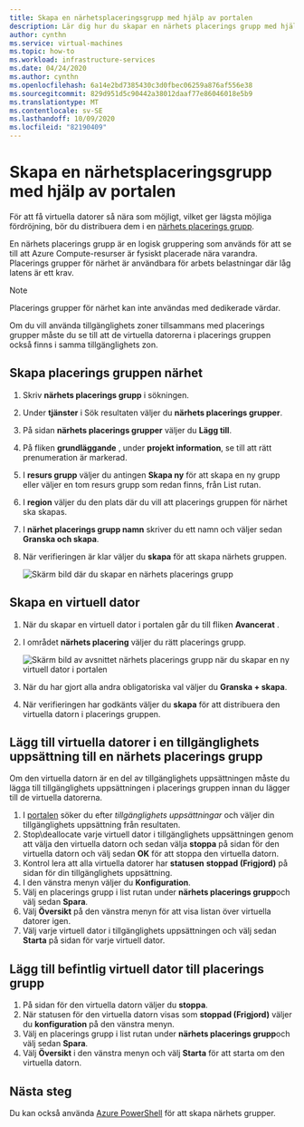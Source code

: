 ```yaml
---
title: Skapa en närhetsplaceringsgrupp med hjälp av portalen
description: Lär dig hur du skapar en närhets placerings grupp med hjälp av Azure Portal.
author: cynthn
ms.service: virtual-machines
ms.topic: how-to
ms.workload: infrastructure-services
ms.date: 04/24/2020
ms.author: cynthn
ms.openlocfilehash: 6a14e2bd7385430c3d0fbec06259a876af556e38
ms.sourcegitcommit: 829d951d5c90442a38012daaf77e86046018e5b9
ms.translationtype: MT
ms.contentlocale: sv-SE
ms.lasthandoff: 10/09/2020
ms.locfileid: "82190409"
---
```

# <a name="create-a-proximity-placement-group-using-the-portal"></a>Skapa en närhetsplaceringsgrupp med hjälp av portalen

För att få virtuella datorer så nära som möjligt, vilket ger lägsta möjliga fördröjning, bör du distribuera dem i en [närhets placerings grupp](co-location.md#proximity-placement-groups).

En närhets placerings grupp är en logisk gruppering som används för att se till att Azure Compute-resurser är fysiskt placerade nära varandra. Placerings grupper för närhet är användbara för arbets belastningar där låg latens är ett krav.

> [!NOTE]
> Placerings grupper för närhet kan inte användas med dedikerade värdar.
>
> Om du vill använda tillgänglighets zoner tillsammans med placerings grupper måste du se till att de virtuella datorerna i placerings gruppen också finns i samma tillgänglighets zon.
>

## <a name="create-the-proximity-placement-group"></a>Skapa placerings gruppen närhet

1. Skriv **närhets placerings grupp** i sökningen.
1. Under **tjänster** i Sök resultaten väljer du **närhets placerings grupper**.
1. På sidan **närhets placerings grupper** väljer du **Lägg till**.
1. På fliken **grundläggande** , under **projekt information**, se till att rätt prenumeration är markerad.
1. I **resurs grupp** väljer du antingen **Skapa ny** för att skapa en ny grupp eller väljer en tom resurs grupp som redan finns, från List rutan. 
1. I **region** väljer du den plats där du vill att placerings gruppen för närhet ska skapas.
1. I **närhet placerings grupp namn** skriver du ett namn och väljer sedan **Granska och skapa**.
1. När verifieringen är klar väljer du **skapa** för att skapa närhets gruppen.

    ![Skärm bild där du skapar en närhets placerings grupp](./media/ppg/ppg.png)


## <a name="create-a-vm"></a>Skapa en virtuell dator

1. När du skapar en virtuell dator i portalen går du till fliken **Avancerat** . 
1. I området **närhets placering** väljer du rätt placerings grupp. 

    ![Skärm bild av avsnittet närhets placerings grupp när du skapar en ny virtuell dator i portalen](./media/ppg/vm-ppg.png)

1. När du har gjort alla andra obligatoriska val väljer du **Granska + skapa**.
1. När verifieringen har godkänts väljer du **skapa** för att distribuera den virtuella datorn i placerings gruppen.


## <a name="add-vms-in-an-availability-set-to-a-proximity-placement-group"></a>Lägg till virtuella datorer i en tillgänglighets uppsättning till en närhets placerings grupp

Om den virtuella datorn är en del av tillgänglighets uppsättningen måste du lägga till tillgänglighets uppsättningen i placerings gruppen innan du lägger till de virtuella datorerna.

1. I [portalen](https://portal.azure.com) söker du efter *tillgänglighets uppsättningar* och väljer din tillgänglighets uppsättning från resultaten.
1. Stop\deallocate varje virtuell dator i tillgänglighets uppsättningen genom att välja den virtuella datorn och sedan välja **stoppa** på sidan för den virtuella datorn och välj sedan **OK** för att stoppa den virtuella datorn.
1. Kontrol lera att alla virtuella datorer har **statusen** **stoppad (Frigjord)** på sidan för din tillgänglighets uppsättning.
1. I den vänstra menyn väljer du **Konfiguration**.
1. Välj en placerings grupp i list rutan under **närhets placerings grupp**och välj sedan **Spara**.
1. Välj **Översikt** på den vänstra menyn för att visa listan över virtuella datorer igen. 
1. Välj varje virtuell dator i tillgänglighets uppsättningen och välj sedan **Starta** på sidan för varje virtuell dator. 


## <a name="add-existing-vm-to-placement-group"></a>Lägg till befintlig virtuell dator till placerings grupp 


1. På sidan för den virtuella datorn väljer du **stoppa**.
1. När statusen för den virtuella datorn visas som **stoppad (Frigjord)** väljer du **konfiguration** på den vänstra menyn.
1. Välj en placerings grupp i list rutan under **närhets placerings grupp**och välj sedan **Spara**.
1. Välj **Översikt** i den vänstra menyn och välj **Starta** för att starta om den virtuella datorn.

 

## <a name="next-steps"></a>Nästa steg

Du kan också använda [Azure PowerShell](proximity-placement-groups.md) för att skapa närhets grupper.

